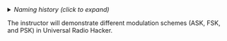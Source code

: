 <details><summary><i>Naming history (click to expand)</i></summary>
<pre>
2023 May 22: 020_Modulation.md
</pre>
</details>

The instructor will demonstrate different modulation schemes (ASK, FSK, and PSK) in Universal Radio Hacker.
